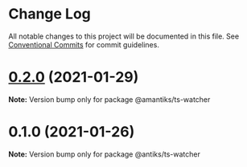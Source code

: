 # Change Log

All notable changes to this project will be documented in this file.
See [Conventional Commits](https://conventionalcommits.org) for commit guidelines.

# [0.2.0](https://github.com/amerrit2/node-amantiks/compare/v0.1.0...v0.2.0) (2021-01-29)

**Note:** Version bump only for package @amantiks/ts-watcher





# 0.1.0 (2021-01-26)

**Note:** Version bump only for package @antiks/ts-watcher
